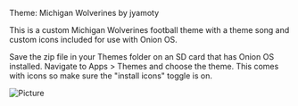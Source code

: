 Theme: Michigan Wolverines by jyamoty

This is a custom Michigan Wolverines football theme with a theme song and custom icons included for use with Onion OS.

Save the zip file in your Themes folder on an SD card that has Onion OS installed.  Navigate to Apps > Themes and choose the theme.  This comes with icons so make sure the "install icons" toggle is on.

![Picture](https://github.com/user-attachments/assets/e3a5e9fe-0c92-41a3-a1ba-505e1bf3dac6)

